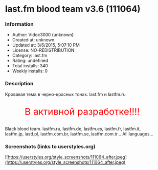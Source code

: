 # last.fm blood team v3.6 (111064)

### Information
- Author: Vidoc3000 (unknown)
- Created at: unknown
- Updated at: 3/6/2015, 5:07:10 PM
- License: NO-REDISTRIBUTION
- Category: last.fm
- Rating: undefined
- Total installs: 340
- Weekly installs: 0


### Description
Кровавая тема в черно-красных тонах. last.fm и lastfm.ru
<p style="font-size:30px; color:red; text-align:center;">В активной разработке!!!!</p>
Black blood team. lastfm.ru, lastfm.de, lastfm.es, lastfm.fr, lastfm.it, lastfm.jp, lastf.pl, lastfm.com.br, lastfm.se, lastfm.com.tr... All languages...


### Screenshots (links to userstyles.org)
![https://userstyles.org/style_screenshots/111064_after.jpeg](https://userstyles.org/style_screenshots/111064_after.jpeg)


